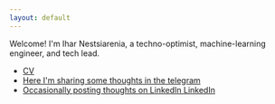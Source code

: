 ```yaml
---
layout: default
---
```


Welcome! I'm Ihar Nestsiarenia, a techno-optimist, machine-learning engineer, and tech lead.

- [CV](./cv.html)
- [Here I'm sharing some thoughts in the telegram](https://t.me/bayesian_noise)
- [Occasionally posting thoughts on LinkedIn LinkedIn](https://www.linkedin.com/in/nesterione/recent-activity/all/)
